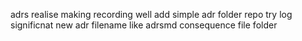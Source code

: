 adrs realise making recording well add simple adr folder repo try log significnat new adr filename like adrsmd consequence file folder